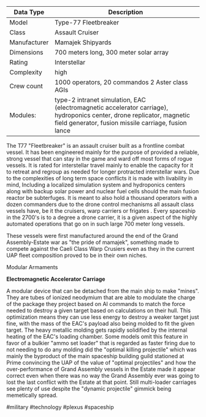 
| Data Type | Description |
| ----------- | ------------ |
| Model | Type-77 Fleetbreaker |
| Class | Assault Cruiser |
| Manufacturer | Mamajek Shipyards |
| Dimensions | 700 meters long, 300 meter solar array |
| Rating |Interstellar |
|Complexity |high |
| Crew count |1000 operators, 20 commandos  2 Aster class AGIs |
| Modules: |type-2 intranet simulation, EAC (electromagnetic accelerator carriage), hydroponics center, drone replicator, magnetic field generator, fusion missile carriage, fusion lance |


The T77 "Fleetbreaker" is an assault cruiser built as a frontline combat vessel. It has been engineered mainly for the purpose of provided a reliable, strong vessel that can stay in the game and ward off most forms of rogue vessels. It is rated for interstellar travel mainly to enable the capacity for it to retreat and regroup as needed for longer protracted interstellar wars. Due to the complexities of long term space conflicts it is made with livability in mind, Including a localized simulation system and hydroponics centers along with backup solar power and nuclear fuel cells should the main fusion reactor be subterfuges. It is meant to also hold a thousand operators with a dozen commanders due to the drone control mechanisms all assault class vessels have, be it the cruisers, warp carriers or frigates . Every spaceship in the 2700's is to a degree a drone carrier, it is a given aspect of the highly automated operations that go on in such large 700 meter long vessels.

These vessels were first manufactured around the end of the Grand Assembly-Estate war as "the pride of mamajek", something made to compete against the Caeli Class Warp Crusiers even as they in the current UAP fleet composition proved to be in their own niches.

Modular Armaments

**Electromagnetic Accelerator Carriage**

A modular device that can be detached from the main ship to make "mines". They are tubes of ionized neodymium that are able to modulate the charge of the package they project based on AI commands to match the force needed to destroy a given target based on calculations on their hull. This optimization means they can use less energy to destroy a weaker target just fine, with the mass of the EAC's payload also being molded to fit the given target. The heavy metallic molding gets rapidly solidified by the internal heating of the EAC's loading chamber. Some models omit this feature in favor of a bulkier "ammo set loader" that is regarded as faster firing due to not needing to do any molding did the "optimal killing projectile" which was mainly the byproduct of the main spaceship building guild stationed at Prime convincing the UAP of the value of "optimal projectiles" and how the over-performance of Grand Assembly vessels in the Estate made it appear correct even when there was no way the Grand Assembly ever was going to lost the last conflict with the Estate at that point. Still multi-loader carriages see plenty of use despite the "dynamic projectile" gimmick being memetically spread.


#military 
#technology 
#plexus 
#spaceship 